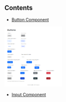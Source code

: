<!-- Please update value in the {}  -->

## Contents
   
   - <a href="./button_component">Button Component</a>
   <img src="./images/screenshot_button.png" alt="screenshot" height="200">
   
   - <a href="./input_component">Input Component</a>
 
